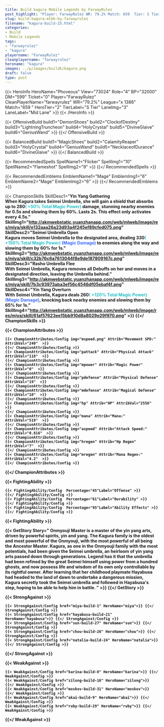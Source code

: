 ```yaml
---
title: Build kagura Mobile Legends by FarwayRulez
post_highlight: "Player: FarwayRulez WR: 79.2% Match: 659  Tier: S Tier Lane: Mid Lane"
slug: build-kagura-mlbb-by-farwayrulez
filename: "kagura-build-25.html"
categories: 
- Build 
- Mobile Legends
tags: 
- "farwayrulez"
- "kagura"
playername: "FarwayRulez"
cleanplayername: "farwayrulez"
heroname: "kagura"
images: ../p/images/buildk/kagura.png
draft: false
type: post
---
```


{{< HeroInfo HeroName="Phoveous" View="73024" Role="4" BP="32000" DM="599" Ticket="0" Player="FarwayRulez" CleanPlayerName="farwayrulez" WR="79.2%" League="x 1386" Match="659 " HeroTier="2" TierLabel="S Tier" LaneImg="3" LaneLabel="Mid Lane" >}} {{< /HeroInfo >}}
 
{{< OffensiveBuild build1="DemonShoes"  build2="ClockofDestiny" build3="LightningTruncheon" build4="HolyCrystal" build5="DivineGlaive" build6="GeniusWand" >}} {{</ OffensiveBuild >}}  

{{< BalancedBuild build1="MagicShoes"  build2="CalamityReaper" build3="HolyCrystal" build4="GeniusWand" build5="NecklaceofDurance" build6="DivineGlaive" >}} {{</ BalancedBuild >}}  

{{< RecommendedSpells SpellName1="Flicker" SpellImg1="10" SpellName2="Flameshot" SpellImg2="9" >}} {{</ RecommendedSpells >}}   

{{< RecommendedEmblems EmblemName1="Mage" EmblemImg1="6" EmblemName2="Mage" EmblemImg2="6" >}} {{</ RecommendedEmblems >}}   

{{< ChampionSkills SkillDesc1="<b>Yin Yang Gathering <br>When Kagura takes Seimei Umbrella, she will gain a shield that absorbs up to 280<font color='#27C0C7'>( +50% Total Magic Power)</font> damage, stunning nearby enemies for 0.5s and slowing them by 60%. Lasts 2s. This effect only activates every 4.5s." SkillImg1="http://akmwebstatic.yuanzhanapp.com/web/mlweb/image/res/miya/skill/e132aaa26a23d93a4f245ef89cfed075.png"  SkillDesc2="<b>Seimei Umbrella Open <br>Kagura moves Seimei Umbrella to the designated area, dealing 330<font color='#27C0C7'>( +150% Total Magic Power)</font> <font color='#3B69FF'>(Magic Damage)</font> to enemies along the way and slowing them by 60% for 1s." SkillImg2="http://akmwebstatic.yuanzhanapp.com/web/mlweb/image/res/miya/skill/c32b76c6a7613044f8e9de187809167c.png"  SkillDesc3="<b>Rasho Umbrella Flee<br>With Seimei Umbrella, Kagura removes all Debuffs on her and moves in a designated direction, leaving the Umbrella behind." SkillImg3="http://akmwebstatic.yuanzhanapp.com/web/mlweb/image/res/miya/skill/7b3c93973aba3ef56c4546df05ebaf4f.png"  SkillDesc4="<b>Yin Yang Overturn<br>With Seimei Umbrella, Kagura deals 260<font color='#27C0C7'>( +120% Total Magic Power)</font> <font color='#3B69FF'>(Magic Damage)</font>, knocking back nearby enemies and slowing them by 65% for 1s." SkillImg4="http://akmwebstatic.yuanzhanapp.com/web/mlweb/image/res/miya/skill/61af57623ee15bb910d8a8029e29f970.png"  >}} {{</ ChampionSkills >}}
	

{{< ChampionAttributes >}}

	{{< ChampionAttributes/Config img="mspeed.png" Attrib="Movement SPD:" AttribVal="240"  >}} 
	{{</ ChampionAttributes/Config >}}
	{{< ChampionAttributes/Config img="pattack" Attrib="Physical Attack" AttribVal="118"  >}} 
	{{</ ChampionAttributes/Config >}}
	{{< ChampionAttributes/Config img="mpower" Attrib="Magic Power" AttribVal="0"  >}} 
	{{</ ChampionAttributes/Config >}}
	{{< ChampionAttributes/Config img="pdefense" Attrib="Physical Defense" AttribVal="19"  >}} 
	{{</ ChampionAttributes/Config >}}
	{{< ChampionAttributes/Config img="mdefense" Attrib="Magical Defense" AttribVal="10"  >}} 
	{{</ ChampionAttributes/Config >}}
	{{< ChampionAttributes/Config img="hp" Attrib="HP" AttribVal="2556"  >}} 
	{{</ ChampionAttributes/Config >}}
	{{< ChampionAttributes/Config img="mana" Attrib="Mana:" AttribVal="519"  >}} 
	{{</ ChampionAttributes/Config >}}
	{{< ChampionAttributes/Config img="aspeed" Attrib="Attack Speed:" AttribVal="0.816"  >}} 
	{{</ ChampionAttributes/Config >}}
	{{< ChampionAttributes/Config img="hregen" Attrib="Hp Regen" AttribVal="7"  >}} 
	{{</ ChampionAttributes/Config >}}
	{{< ChampionAttributes/Config img="mregen" Attrib="Mana Regen:" AttribVal="4.2"  >}} 
	{{</ ChampionAttributes/Config >}}
	
	
{{</ ChampionAttributes >}}


{{< FightingAbility >}}

	{{< FightingAbility/Config  Percentage="45"Label="Offense" >}} 
	{{</ FightingAbility/Config >}}		
	{{< FightingAbility/Config  Percentage="61"Label="Durability" >}} 
	{{</ FightingAbility/Config >}}
	{{< FightingAbility/Config  Percentage="95"Label="Ability Effects" >}} 
	{{</ FightingAbility/Config >}}
	
{{< FightingAbility >}}

{{< GetStory Story=" Onmyouji Master is a master of the yin yang arts, driven by powerful spirits, yin and yang. The Kagura family is the oldest and most powerful of the Onmyouji, with the most powerful of all being the Ancestor Master. Kagura, as one in the Onmyouji family with the most potentials, had been given the Seimei umbrella, an heirloom of yin yang arts passed down through generations. Legend has it that the umbrella had been refined by the great Seimei himself using power from a hundred ghosts, and now possess life and wisdom of its own only controllable by its rightful owner. After learning that her childhood playmate Hayabusa had headed to the land of dawn to undertake a dangerous mission, Kagura secretly took the Seimei umbrella and followed in Hayabusa\'s step, hoping to be able to help him in battle. " >}}  {{</ GetStory >}}

{{< StrongAgainst >}}

	{{< StrongAgainst/Config href="miya-build-1" HeroName="miya">}} {{</ StrongAgainst/Config >}}
	{{< StrongAgainst/Config href="hayabusa-build-21" HeroName="hayabusa">}} {{</ StrongAgainst/Config >}}
	{{< StrongAgainst/Config href="sun-build-27" HeroName="sun">}} {{</ StrongAgainst/Config >}}
	{{< StrongAgainst/Config href="chou-build-26" HeroName="chou">}} {{</ StrongAgainst/Config >}}
	{{< StrongAgainst/Config href="natalia-build-24" HeroName="natalia">}} {{</ StrongAgainst/Config >}}
	
{{</ StrongAgainst >}}

{{< WeakAgainst >}}

	{{< WeakAgainst/Config href="karina-build-8" HeroName="karina">}} {{</ WeakAgainst/Config >}}
	{{< WeakAgainst/Config href="zilong-build-16" HeroName="zilong">}} {{</ WeakAgainst/Config >}}
	{{< WeakAgainst/Config href="moskov-build-31" HeroName="moskov">}} {{</ WeakAgainst/Config >}}
	{{< WeakAgainst/Config href="akai-build-9" HeroName="akai">}} {{</ WeakAgainst/Config >}}
	{{< WeakAgainst/Config href="ruby-build-29" HeroName="ruby">}} {{</ WeakAgainst/Config >}}
	
{{</ WeakAgainst >}}

